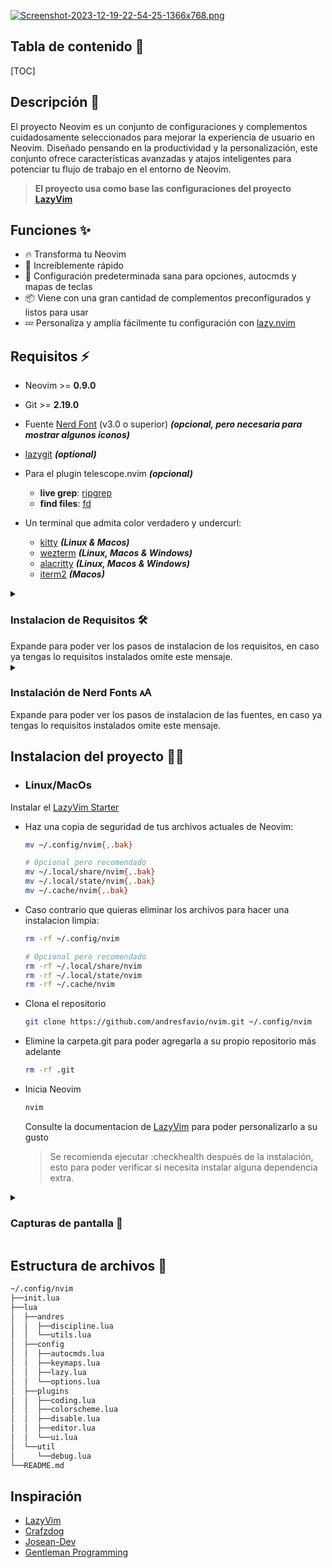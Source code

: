 [![Screenshot-2023-12-19-22-54-25-1366x768.png](https://i.postimg.cc/zBwMk6sQ/Screenshot-2023-12-19-22-54-25-1366x768.png)](https://postimg.cc/xJCtfxTG)

## Tabla de contenido :page_facing_up:

[TOC]

## Descripción 🚀 

El proyecto Neovim es un conjunto de configuraciones y complementos cuidadosamente seleccionados para mejorar la experiencia de usuario en Neovim. Diseñado pensando en la productividad y la personalización, este conjunto ofrece características avanzadas y atajos inteligentes para potenciar tu flujo de trabajo en el entorno de Neovim.

> **El proyecto usa como base las configuraciones del proyecto [LazyVim](https://github.com/LazyVim/LazyVim)** 

## Funciones ✨ 

- 🔥 Transforma tu Neovim 
- 🚀 Increíblemente rápido 
- 🧹 Configuración predeterminada sana para opciones, autocmds y mapas de teclas 
- 📦 Viene con una gran cantidad de complementos preconfigurados y listos para usar
- 💤 Personaliza y amplía fácilmente tu configuración con [lazy.nvim](https://github.com/folke/lazy.nvim) 

## Requisitos ⚡️ 

* Neovim \>= **0.9.0** 
* Git >= **2.19.0** 
* Fuente [Nerd Font](https://www.nerdfonts.com/) (v3.0 o superior) ***(opcional, pero necesaria para mostrar algunos iconos)***
* [lazygit](https://github.com/jesseduffield/lazygit) ***(optional)***
* Para el plugin telescope.nvim ***(opcional)***
  - **live grep**: [ripgrep](https://github.com/BurntSushi/ripgrep)
  - **find files**: [fd](https://github.com/sharkdp/fd)

* Un terminal que admita color verdadero y undercurl:
  * [kitty](https://github.com/kovidgoyal/kitty) ***(Linux & Macos)***
  * [wezterm](https://github.com/wez/wezterm) ***(Linux, Macos & Windows)***
  * [alacritty](https://github.com/alacritty/alacritty) ***(Linux, Macos & Windows)***
  * [iterm2](https://iterm2.com/) ***(Macos)***
    
<details>
 <summary> <h3>Instalacion de Requisitos 🛠️ </h3></summary>
Aqui tienes los comandos de instalación para Linux/MacOs.
Se recomienda hacer una previa actulizacion antes de la instalacion, puedes hacer la actualizacion segun tu sistema operativo

* ### Ubuntu/Debian:
    ```bash
    sudo apt-get update
    sudo apt-get install neovim
    sudo apt-get install git
    sudo apt-get install lazygit 
    sudo apt-get install ripgrep 
    sudo apt-get install fd-find 
    sudo apt-get install fzf
    ```
* ### Fedora:
    ```bash
    sudo dnf install neovim
    sudo dng install git
    sudo dnf install lazygit 
    sudo dnf install ripgrep 
    sudo dnf install fd-find 
    sudo dnf install fzf
    ```
* ### Arch Linux:
    ```bash
    sudo pacman -S neovim
    sudo pacman -S git
    sudo pacman -S lazygit 
    sudo pacman -S ripgrep 
    sudo pacman -S fd 
    sudo pacman -S fzf
    ```

    sino tambien puede usar yay.
* ### Yay
    ```bash
    yay -S neovim
    yay -S git
    yay -S lazygit
    yay -S ripgrep
    yay -S fd
    yay -S fzf
    ```

    en caso de que no tengas yay instalado sigue los siguientes pasos:

1. Copia el repositorio:
    ```bash
    cd
    git clone https://aur.archlinux.org/yay.git
    ```
2. Entra en la carpeta de yay:
    ```bash
    cd yay
    ```
3. Instala yay:
    ```bash
    makepkg -si
    ```
4. Ahora si Instala los requerimientos con el comando:
    ```bash
    yay -S (Nombre Del programa o dependencia que necesitas)
    ```
* ### openSUSE:
    ```bash
    sudo zypper install neovim
    sudo zypper install git
    sudo zypper install lazygit 
    sudo zypper install ripgrep
    sudo zypper install fd
    sudo zypper install fzf
    ```
* ### macOS (usando Homebrew):
    ```bash
    brew install neovim
    brew install git
    brew install lazygit 
    brew install ripgrep 
    brew install fd
    brew installfzf
    ```
    Si aún no tienes Homebrew instalado, puedes instalarlo con:
1. Instala Homebrew
    ```bash
    /bin/bash -c "$(curl -fsSL https://raw.githubusercontent.com/Homebrew/install/HEAD/install.sh)"
    ```
2. Luego, puedes instalar los requerimientos o dependencias:
    ```bash
    brew install (nombre del programa o dependencia que deseas instalar)
    ```
    </details>
    Expande para poder ver los pasos de instalacion de los requisitos, en caso ya tengas lo requisitos instalados omite este mensaje.
<details>
 <summary> <h3>Instalación de Nerd Fonts 🗚</h3></summary>

Aqui tienes los comando necesarios para instalar las fuentes de [Nerd Font](https://www.nerdfonts.com/) , si quieres ver las fuentes que puedes instalar de manera personalizadas entra a la pagina de [Nerd Font](https://www.nerdfonts.com/) y escoge la fuente que deseas.
La fuente que se esta usando en los ejemplos es la fuente de [Iosevka Nerd Font](https://www.nerdfonts.com/).
1. Clona el repositorio de Nerd Fonts desde GitHub: 
    ```bash
    git clone --depth 1 https://github.com/ryanoasis/nerd-fonts.git
    ```
2. Cambia al directorio del repositorio:
    ```bash
    cd nerd-fonts
    ```
3. Ejecuta el script de instalación:
    ```bash
    ./install.sh
    ```
    </details>
    Expande para poder ver los pasos de instalacion de las fuentes, en caso ya tengas lo requisitos instalados omite este mensaje.

## Instalacion del proyecto 👨‍💻

* ### Linux/MacOs

Instalar el [LazyVim Starter](https://github.com/LazyVim/starter)

* Haz una copia de seguridad de tus archivos actuales de Neovim:

  ```bash
  mv ~/.config/nvim{,.bak}
  
  # Opcional pero recomendado
  mv ~/.local/share/nvim{,.bak}
  mv ~/.local/state/nvim{,.bak}
  mv ~/.cache/nvim{,.bak}
  ```

* Caso contrario que quieras eliminar los archivos para hacer una instalacion limpia:

  ```bash
  rm -rf ~/.config/nvim
  
  # Opcional pero recomendado
  rm -rf ~/.local/share/nvim
  rm -rf ~/.local/state/nvim
  rm -rf ~/.cache/nvim
  ```

* Clona el repositorio

  ```bash
  git clone https://github.com/andresfavio/nvim.git ~/.config/nvim
  ```

* Elimine la carpeta.git para poder agregarla a su propio repositorio más adelante

  ```bash
  rm -rf .git
  ```

* Inicia Neovim

  ```bash
  nvim
  ```

  Consulte la documentacion de [LazyVim](https://github.com/LazyVim/LazyVim) para poder personalizarlo a su gusto

  > Se recomienda ejecutar :checkhealth después de la instalación, esto para poder verificar si necesita instalar alguna dependencia extra.

<details>
 <summary> <h3>Capturas de pantalla 📸 </h3></summary>
    <p float="center">
<img alt="Onedark - dark" src="https://i.postimg.cc/0y6VSLzL/Screenshot-2023-12-20-13-59-19-1366x768.png">
<p float="left">
<img width="412" alt="Onedark - dark" src="https://i.postimg.cc/cHQ1XxJ2/Screenshot-2023-12-20-13-59-51-1366x768.png">
<img width="412" alt="Onedark - darker" src="https://i.postimg.cc/SQgbq2HV/Screenshot-2023-12-20-14-00-59-1366x768.png">
</div></p>
<p float="left">
<img width="412" alt="Onedark - cool" src="https://i.postimg.cc/9QWxfJT7/Screenshot-2023-12-20-14-01-47-1366x768.png">
<img width="412" alt="Onedark - deep" src="https://i.postimg.cc/hvmSfKkp/Screenshot-2023-12-20-14-17-40-1366x768.png">
</div></p>
<p float="left">
<img width="412" alt="Onedark - warm" src="https://i.postimg.cc/6pWXNVpH/Screenshot-2023-12-20-14-02-05-1366x768.png">
<img width="412" alt="Onedark - warmer" src="https://i.postimg.cc/8PkKpZLr/Screenshot-2023-12-20-14-02-17-1366x768.png">
</div></p>
<p float="left">
<img width="412" alt="Onedark - warm" src="https://i.postimg.cc/kXDQYzxw/Screenshot-2023-12-20-14-03-52-1366x768.png">
<img width="412" alt="Onedark - warmer" src="https://i.postimg.cc/MG0VjSSZ/Screenshot-2023-12-20-14-05-44-1366x768.png">
</div></p>
</details>

## Estructura de archivos 📂 

```bash
~/.config/nvim
├──init.lua
├──lua
│  ├──andres
│  │  ├──discipline.lua
│  │  └──utils.lua
│  ├──config
│  │  ├──autocmds.lua
│  │  ├──keymaps.lua
│  │  ├──lazy.lua
│  │  └──options.lua
│  ├──plugins
│  │  ├──coding.lua
│  │  ├──colorscheme.lua
│  │  ├──disable.lua
│  │  ├──editor.lua
│  │  └──ui.lua
│  └──util
│     └──debug.lua
└──README.md
```

## Inspiración

* [LazyVim](https://www.lazyvim.org/)
* [Crafzdog](https://www.youtube.com/watch?v=fFHlfbKVi30&pp=ygUJZGV2YXNsaWZl)
* [Josean-Dev](https://github.com/josean-dev/dev-environment-files)
* [Gentleman Programming](https://www.youtube.com/@GentlemanProgramming)
